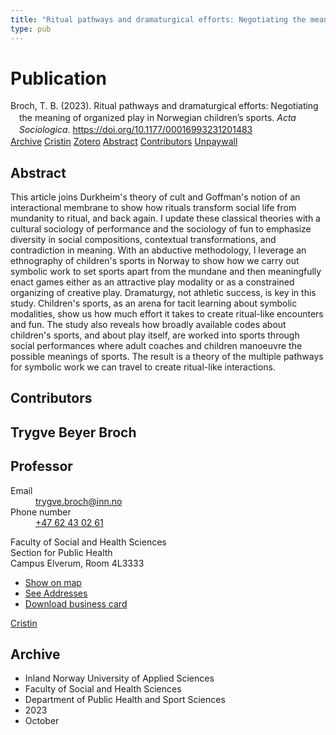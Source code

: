 ```yaml
---
title: "Ritual pathways and dramaturgical efforts: Negotiating the meaning of organized play in Norwegian children's sports"
type: pub
---
```

<h1>Publication</h1>
<article id="csl-bib-container-QNXIXJN7" class="csl-bib-container">
  <div class="csl-bib-body" style="line-height: 1.35; padding-left: 1em; text-indent:-1em;">
  <div class="csl-entry">Broch, T. B. (2023). Ritual pathways and dramaturgical efforts: Negotiating the meaning of organized play in Norwegian children&#x2019;s sports. <i>Acta Sociologica</i>. <a href="https://doi.org/10.1177/00016993231201483">https://doi.org/10.1177/00016993231201483</a></div>
</div>
  <div class="csl-bib-buttons">
    <a href="#taxonomy-article-QNXIXJN7" class="csl-bib-button">Archive</a>
    <a href="https://app.cristin.no/results/show.jsf?id=2181857" alt="Cristin URL" class="csl-bib-button">Cristin</a>
    <a href="http://zotero.org/groups/5022929/items/QNXIXJN7" alt="Zotero URL" class="csl-bib-button">Zotero</a>
    <a href="#abstract-article-QNXIXJN7" class="csl-bib-button">Abstract</a>
    <a href="#contributors-article-QNXIXJN7" class="csl-bib-button">Contributors</a>
    <a href="https://journals.sagepub.com/doi/pdf/10.1177/00016993231201483" class="csl-bib-button">Unpaywall</a>
  </div>
  <div id="csl-bib-meta-container-QNXIXJN7"></div>
</article>
<div id="csl-bib-meta-QNXIXJN7" class="csl-bib-meta">
  <article id="abstract-article-QNXIXJN7" class="abstract-article">
    <h1>Abstract</h1>
    This article joins Durkheim's theory of cult and Goffman's notion of an interactional membrane to show how rituals transform social life from mundanity to ritual, and back again. I update these classical theories with a cultural sociology of performance and the sociology of fun to emphasize diversity in social compositions, contextual transformations, and contradiction in meaning. With an abductive methodology, I leverage an ethnography of children's sports in Norway to show how we carry out symbolic work to set sports apart from the mundane and then meaningfully enact games either as an attractive play modality or as a constrained organizing of creative play. Dramaturgy, not athletic success, is key in this study. Children's sports, as an arena for tacit learning about symbolic modalities, show us how much effort it takes to create ritual-like encounters and fun. The study also reveals how broadly available codes about children's sports, and about play itself, are worked into sports through social performances where adult coaches and children manoeuvre the possible meanings of sports. The result is a theory of the multiple pathways for symbolic work we can travel to create ritual-like interactions.
  </article>
  <article id="contributors-article-QNXIXJN7" class="contributors-article">
    <h1>Contributors</h1>
    <div class="personas">
<div class="vrtx-hinn-person-card">
<div class="photo">
<i class="lar la-user-circle missing-person"></i>
</div>
<div class="info">
<hgroup><h1>Trygve Beyer Broch</h1>
<h2>Professor</h2>
</hgroup><dl>
<dt>Email</dt>
<dd>
<a href="mailto:trygve.broch@inn.no">trygve.broch@inn.no</a>
</dd>
<dt>Phone number</dt>
<dd><a href="tel:+4762430261">
+47 62 43 02 61
</a></dd>
</dl>
<p>
Faculty of Social and Health Sciences<br>
Section for Public Health<br>
Campus Elverum,
Room 4L3333
</p>
<ul class="vrtx-hinn-links">
<li><a href="https://www.google.com/maps?q=60.88177,11.53669">Show on map</a></li>
<li><a href="https://www.inn.no/english/find-an-employee/trygve-broch.html#vrtx-hinn-addresses">See Addresses</a></li>
<li><a href="https://www.inn.no/english/find-an-employee/trygve-broch.html?vrtx=vcf">Download business card</a></li>
</ul>
</div>
</div>
<a href="https://app.cristin.no/persons/show.jsf?id=328623" alt="Cristin URL" class="personas-cristin">Cristin</a>
</div>
  </article>
  <article id="taxonomy-article-QNXIXJN7" class="taxonomy-article">
    <h1>Archive</h1>
    <ul>
      <li>Inland Norway University of Applied Sciences</li>
      <li>Faculty of Social and Health Sciences</li>
      <li>Department of Public Health and Sport Sciences</li>
      <li>2023</li>
      <li>October</li>
    </ul>
  </article>
</div>
